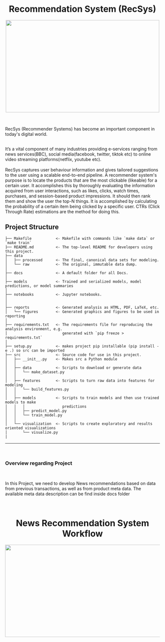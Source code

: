 
<h1 align="center">Recommendation System (RecSys)</h1>



<p align="center">
  <img width="500" height="300" src="https://raw.githubusercontent.com/odisha-ml/odisha-ml.github.io/master/docs/mini-projects/mp7/misc/RecSys.jpg" />
</p>

</br>
<p align="left">

RecSys (Recommender Systems) has become an important component in today's digital world.

</br>
It’s a vital component of many industries providing e-services ranging from news services(BBC), social media(facebook, twitter, tiktok etc) to online video streaming platforms(netflix, youtube etc).

</br>
</br>
RecSys captures user behaviour information and gives tailored suggestions to the user using a scalable end-to-end pipeline. A recommender system's purpose is to locate the products that are the most clickable (likeable) for a certain user. It accomplishes this by thoroughly evaluating the information acquired from user interactions, such as likes, clicks, watch times, purchases, and session-based product impressions. It should then rank them and show the user the top-N things. It is accomplished by calculating the probability of a certain item being clicked by a specific user. CTRs (Click Through Rate) estimations are the method for doing this.


</p>

Project Structure
------------

    ├── Makefile           <- Makefile with commands like `make data` or `make train`
    ├── README.md          <- The top-level README for developers using this project.
    ├── data
    │   ├── processed      <- The final, canonical data sets for modeling.
    │   └── raw            <- The original, immutable data dump.
    │
    ├── docs               <- A default folder for all Docs.
    │
    ├── models             <- Trained and serialized models, model predictions, or model summaries
    │
    ├── notebooks          <- Jupyter notebooks.
    │
    │
    ├── reports            <- Generated analysis as HTML, PDF, LaTeX, etc.
    │   └── figures        <- Generated graphics and figures to be used in reporting
    │
    ├── requirements.txt   <- The requirements file for reproducing the analysis environment, e.g.
    │                         generated with `pip freeze > requirements.txt`
    │
    ├── setup.py           <- makes project pip installable (pip install -e .) so src can be imported
    ├── src                <- Source code for use in this project.
    │   ├── __init__.py    <- Makes src a Python module
    │   │
    │   ├── data           <- Scripts to download or generate data
    │   │   └── make_dataset.py
    │   │
    │   ├── features       <- Scripts to turn raw data into features for modeling
    │   │   └── build_features.py
    │   │
    │   ├── models         <- Scripts to train models and then use trained models to make
    │   │   │                 predictions
    │   │   ├── predict_model.py
    │   │   └── train_model.py
    │   │
    │   └── visualization  <- Scripts to create exploratory and results oriented visualizations
    │       └── visualize.py
    |

--------
</br>

### Overview regarding Project
</br>
<p align="left">

In this Project, we need to develop News recommendations based on data from previous transactions, as well as from product meta data. The available meta data description can be find inside docs folder
<p>

</br>
<h1 align="center">News Recommendation System Workflow</h1>


<p align="center">
  <img width="600" height="300" src="https://raw.githubusercontent.com/odisha-ml/odisha-ml.github.io/master/docs/mini-projects/mp7/misc/Workflow.jpg" />
</p>








